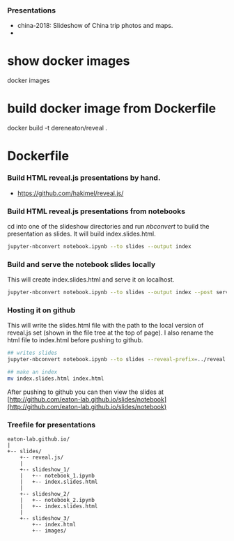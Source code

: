 
### Presentations

+ china-2018: Slideshow of China trip photos and maps. 
+ 


# show docker images
docker images

# build docker image from Dockerfile
docker build -t dereneaton/reveal .

# Dockerfile 



### Build HTML reveal.js presentations by hand.

+ https://github.com/hakimel/reveal.js/  


### Build HTML reveal.js presentations from notebooks
cd into one of the slideshow directories and run *nbconvert* to build the 
presentation as slides. It will build index.slides.html.

```bash
jupyter-nbconvert notebook.ipynb --to slides --output index
```

### Build and serve the notebook slides locally
This will create index.slides.html and serve it on localhost.

```bash
jupyter-nbconvert notebook.ipynb --to slides --output index --post serve
```

### Hosting it on github
This will write the slides.html file with the path to the local version 
of reveal.js set (shown in the file tree at the top of page). I also 
rename the html file to index.html before pushing to github.

```bash
## writes slides
jupyter-nbconvert notebook.ipynb --to slides --reveal-prefix=../reveal.js --output index

## make an index
mv index.slides.html index.html
```

After pushing to github you can then view the slides at 
[http://github.com/eaton-lab.github.io/slides/notebook](http://github.com/eaton-lab.github.io/slides/notebook)


### Treefile for presentations
```
eaton-lab.github.io/  
|
+-- slides/
    +-- reveal.js/  
    |
    +-- slideshow_1/  
    |   +-- notebook_1.ipynb  
    |   +-- index.slides.html  
    |
    +-- slideshow_2/  
    |   +-- notebook_2.ipynb  
    |   +-- index.slides.html  
    |
    +-- slideshow_3/
        +-- index.html
        +-- images/
```  
